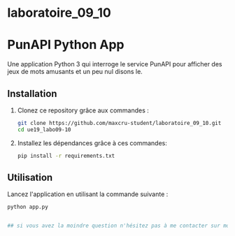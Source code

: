 # laboratoire_09_10
# PunAPI Python App

Une application Python 3 qui interroge le service PunAPI pour afficher des jeux de mots amusants et un peu nul disons le.

## Installation

1. Clonez ce repository grâce aux commandes :
    ```bash
    git clone https://github.com/maxcru-student/laboratoire_09_10.git
    cd ue19_labo09-10
    ```

2. Installez les dépendances grâce à ces commandes:
    ```bash
    pip install -r requirements.txt
    ```

## Utilisation

Lancez l'application en utilisant la commande suivante :
```bash
python app.py


## si vous avez la moindre question n'hésitez pas à me contacter sur mon addresse mail : m.crucifix@student.helmo.be

